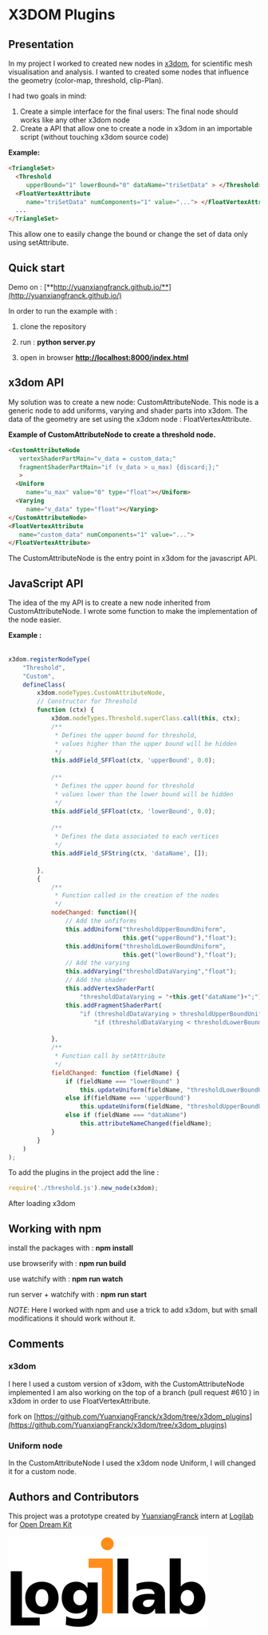 # X3DOM Plugins

## Presentation
In my project I worked to created new nodes in [x3dom](https://github.com/x3dom/x3dom.git), for scientific mesh visualisation and analysis.
I wanted to created some nodes that influence the geometry (color-map, threshold, clip-Plan).


I had two goals in mind:

1. Create a simple interface for the final users: The final node should works like any other x3dom node
2. Create a API that allow one to create a node in x3dom in an importable script (without touching x3dom source code)

**Example:**
```html
<TriangleSet>
  <Threshold
     upperBound="1" lowerBound="0" dataName="triSetData" > </Threshold>
  <FloatVertexAttribute
     name="triSetData" numComponents="1" value="..."> </FloatVertexAttribute>
  ...
</TriangleSet>
```
This allow one to easily change the bound or change the set of data only using setAttribute.


## Quick start
Demo on :
[**http://yuanxiangfranck.github.io/**](http://yuanxiangfranck.github.io/)

In order to run the example with :

1. clone the repository

2. run : **python server.py**

3. open in browser [**http://localhost:8000/index.html**](http://localhost:8000/index.html)


## x3dom API

My solution was to create a new node: CustomAttributeNode.
This node is a generic node to add uniforms, varying and shader parts into x3dom.
The data of the geometry are set using the x3dom node : FloatVertexAttribute.

**Example of CustomAttributeNode to create a threshold node.**
```html
<CustomAttributeNode
   vertexShaderPartMain="v_data = custom_data;"
   fragmentShaderPartMain="if (v_data > u_max) {discard;};"
   >
  <Uniform
     name="u_max" value="0" type="float"></Uniform>
  <Varying
     name="v_data" type="float"></Varying>
</CustomAttributeNode>
<FloatVertexAttribute
   name="custom_data" numComponents="1" value="...">
</FloatVertexAttribute>
```

The CustomAttributeNode is the entry point in x3dom for the javascript API.



## JavaScript API

The idea of the my API is to create a new node inherited from CustomAttributeNode.
I wrote some function to make the implementation of the node easier.

**Example :**
```javascript

x3dom.registerNodeType(
    "Threshold",
    "Custom",
    defineClass(
        x3dom.nodeTypes.CustomAttributeNode,
        // Constructor for Threshold
        function (ctx) {
            x3dom.nodeTypes.Threshold.superClass.call(this, ctx);
            /**
             * Defines the upper bound for threshold,
             * values higher than the upper bound will be hidden
             */
            this.addField_SFFloat(ctx, 'upperBound', 0.0);

            /**
             * Defines the upper bound for threshold
             * values lower than the lower bound will be hidden
             */
            this.addField_SFFloat(ctx, 'lowerBound', 0.0);

            /**
             * Defines the data associated to each vertices
             */
            this.addField_SFString(ctx, 'dataName', []);

        },
        {
            /**
             * Function called in the creation of the nodes
             */
            nodeChanged: function(){
                // Add the unfiforms
                this.addUniform("thresholdUpperBoundUniform",
                                this.get("upperBound"),"float");
                this.addUniform("thresholdLowerBoundUniform",
                                this.get("lowerBound"),"float");
                // Add the varying
                this.addVarying("thresholdDataVarying","float");
                // Add the shader
                this.addVertexShaderPart(
                    "thresholdDataVarying = "+this.get("dataName")+";");
                this.addFragmentShaderPart(
                    "if (thresholdDataVarying > thresholdUpperBoundUniform) {discard;}; "+
                        "if (thresholdDataVarying < thresholdLowerBoundUniform) {discard;}; ");

            },
            /**
             * Function call by setAttribute
             */
            fieldChanged: function (fieldName) {
                if (fieldName === "lowerBound" )
                    this.updateUniform(fieldName, "thresholdLowerBoundUniform");
                else if(fieldName === 'upperBound')
                    this.updateUniform(fieldName, "thresholdUpperBoundUniform");
                else if (fieldName === "dataName")
                    this.attributeNameChanged(fieldName);
            }
        }
    )
);
```

To add the plugins in the project add the line :
```javascript
require('./threshold.js').new_node(x3dom);
```
After loading x3dom


## Working with npm
install the packages with : **npm install**

use browserify with : **npm run build**

use watchify with : **npm run watch**

run server + watchify with : **npm run start**


*NOTE*:  Here I worked with npm and use a trick to add x3dom, but with small modifications it should work without it.


## Comments

### x3dom
I here I used a custom version of x3dom, with the CustomAttributeNode implemented
I am also working on the top of a branch (pull request #610 ) in x3dom in order to use FloatVertexAttribute.

fork on [https://github.com/YuanxiangFranck/x3dom/tree/x3dom_plugins](https://github.com/YuanxiangFranck/x3dom/tree/x3dom_plugins)

### Uniform node
In the CustomAttributeNode I used the x3dom node Uniform, I will changed it for a custom node.


## Authors and Contributors
This project was a prototype created by [YuanxiangFranck](https://github.com/YuanxiangFranck/) intern at  [Logilab](https://www.logilab.fr/) for [Open Dream Kit](http://opendreamkit.org/)

![](./other/logilab.png)

